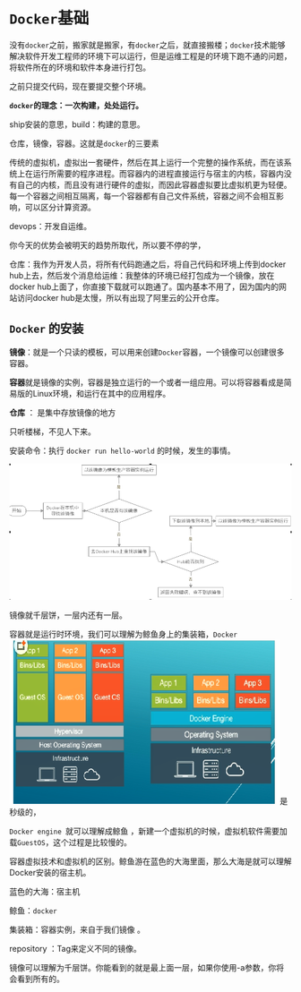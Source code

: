 #  `Docker`基础

没有`docker`之前，搬家就是搬家，有`docker`之后，就直接搬楼；`docker`技术能够解决软件开发工程师的环境下可以运行，但是运维工程是的环境下跑不通的问题，将软件所在的环境和软件本身进行打包。

之前只提交代码，现在要提交整个环境。

**`docker`的理念：一次构建，处处运行。**

ship安装的意思，build：构建的意思。

仓库，镜像，容器。这就是`docker`的三要素 

传统的虚拟机，虚拟出一套硬件，然后在其上运行一个完整的操作系统，而在该系统上在运行所需要的程序进程。而容器内的进程直接运行与宿主的内核，容器内没有自己的内核，而且没有进行硬件的虚拟，而因此容器虚拟要比虚拟机更为轻便。每一个容器之间相互隔离，每一个容器都有自己文件系统，容器之间不会相互影响，可以区分计算资源。

devops：开发自运维。

你今天的优势会被明天的趋势所取代，所以要不停的学， 

仓库：我作为开发人员，将所有代码跑通之后，将自己代码和环境上传到docker hub上去，然后发个消息给运维：我整体的环境已经打包成为一个镜像，放在docker hub上面了，你直接下载就可以跑通了。国内基本不用了，因为国内的网站访问docker hub是太慢，所以有出现了阿里云的公开仓库。

## `Docker` 的安装

**镜像**：就是一个只读的模板，可以用来创建`Docker`容器，一个镜像可以创建很多容器。

**容器**就是镜像的实例，容器是独立运行的一个或者一组应用。可以将容器看成是简易版的Linux环境，和运行在其中的应用程序。

**仓库** ： 是集中存放镜像的地方



只听楼梯，不见人下来。

安装命令：执行 `docker run hello-world` 的时候，发生的事情。

**![1559476386200](img/docker/1.png)**

镜像就千层饼，一层内还有一层。

容器就是运行时环境，我们可以理解为鲸鱼身上的集装箱，`Docker`![](img/docker/2.png)是秒级的，

`Docker engine `就可以理解成鲸鱼 ，新建一个虚拟机的时候，虚拟机软件需要加载`GuestOS`，这个过程是比较慢的。

容器虚拟技术和虚拟机的区别。鲸鱼游在蓝色的大海里面，那么大海是就可以理解Docker安装的宿主机。

蓝色的大海：宿主机

鲸鱼：`docker`

集装箱：容器实例，来自于我们镜像 。

repository ：Tag来定义不同的镜像。

镜像可以理解为千层饼。你能看到的就是最上面一层，如果你使用-a参数，你将会看到所有的。

